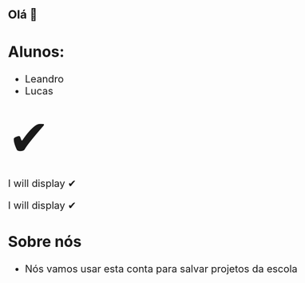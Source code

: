 ### Olá 👋
## Alunos:
- Leandro
- Lucas<html>
<style>
body {
  font-size: 20px;
}
</style>
<body>

<span style='font-size:100px;'>&#10004;</span>
<p>I will display &#10004;</p>
<p>I will display &#x2714;</p>

</body>
</html>

## Sobre nós 
- Nós vamos usar esta conta para salvar projetos da escola
